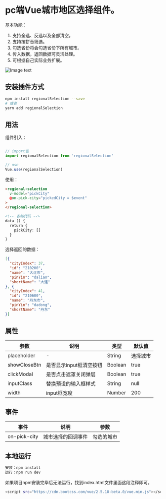 # pc端Vue城市地区选择组件。

基本功能：

1. 支持全选、反选以及全部清空。
2. 支持按拼音筛选。
3. 勾选省份将会勾选省份下所有城市。
4. 传入数据，返回数据可灵活处理。
5. 可根据自己实际业务扩展。

![Image text](https://images.vrm.cn/2019/09/03/regionalSelection.png)

## 安装插件方式

``` bash
npm install regionalSelection --save
# 或者
yarn add regionalSelection
```

## 用法

组件引入：
```javascript

// import包
import regionalSelection from 'regionalSelection'

// use
Vue.use(regionalSelection)
```

使用：

```html
<regional-selection
  v-model="pickCity"
  @on-pick-city="pickedCity = $event"
>
</regional-selection>

<!-- 省略代码 -->
data () {
  return {
    pickCity: []
  }
}
```

选择返回的数据：

```json
[{
  "cityIndex": 37,
  "id": "210200",
  "name": "大连市",
  "pinYin": "dalian",
  "shortName": "大连"
}, {
  "cityIndex": 41,
  "id": "210600",
  "name": "丹东市",
  "pinYin": "dadong",
  "shortName": "丹东"
}]
```

## 属性

| 参数       | 说明    |  类型  |  默认值  |
| --------   | -----   | ---- |  ----  |
| placeholder| -    | String | 选择城市 |
| showCloseBtn| 是否显示input框清空按钮   | Boolean | true |
| clickModal| 是否点击遮罩关闭弹层   | Boolean | true |
| inputClass| 替换预设的输入框样式   | String | null |
| width| input框宽度   | Number | 200 |

## 事件

| 事件      | 说明    | 参数  |
| --------   | -----   | ---- |
| on-pick-city|城市选择的回调事件|勾选的城市|

## 本地运行

```bash
安装：npm install
运行：npm run dev
```

如果项目npm安装完毕后无法运行，找到index.html文件里面这段注释即可。
```bash
<script src="https://cdn.bootcss.com/vue/2.5.18-beta.0/vue.min.js"></script>
```

